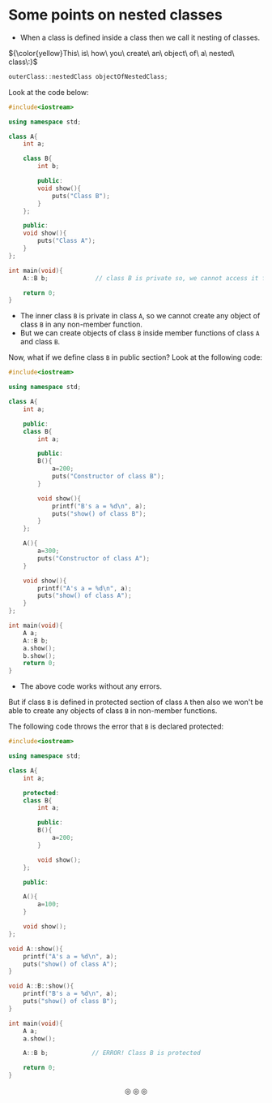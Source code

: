 # Some points on nested classes
* When a class is defined inside a class then we call it nesting of classes.

${\color{yellow}This\ is\ how\ you\ create\ an\ object\ of\ a\ nested\ class\:}$
```c++
outerClass::nestedClass objectOfNestedClass;
```

Look at the code below:
```c++
#include<iostream>

using namespace std;

class A{
	int a;

	class B{
		int b;

		public:
		void show(){
			puts("Class B");
		}
	};

	public:
	void show(){
		puts("Class A");
	}
};

int main(void){
	A::B b;             // class B is private so, we cannot access it from a non-member function such as main() and creating an object of class B is impossible in a non-member function

	return 0;
}
```
* The inner class `B` is private in class `A`, so we cannot create any object of class `B` in any non-member function.
* But we can create objects of class `B` inside member functions of class `A` and class `B`.

Now, what if we define class `B` in public section? Look at the following code:
```c++
#include<iostream>

using namespace std;

class A{
	int a;

	public:
	class B{
		int a;

		public:
		B(){
			a=200;
			puts("Constructor of class B");
		}

		void show(){
			printf("B's a = %d\n", a);
			puts("show() of class B");
		}
	};

	A(){
		a=300;
		puts("Constructor of class A");
	}

	void show(){
		printf("A's a = %d\n", a);
		puts("show() of class A");
	}
};

int main(void){
	A a;
	A::B b;
	a.show();
	b.show();
	return 0;
}
```
* The above code works without any errors.

But if class `B` is defined in protected section of class `A` then also we won't be able to create any objects of class `B` in non-member functions.

The following code throws the error that `B` is declared protected:
```c++
#include<iostream>

using namespace std;

class A{
	int a;

	protected:
	class B{
		int a;

		public:
		B(){
			a=200;
		}

		void show();
	};

	public:

	A(){
		a=100;
	}

	void show();
};

void A::show(){
	printf("A's a = %d\n", a);
	puts("show() of class A");
}

void A::B::show(){
	printf("B's a = %d\n", a);
	puts("show() of class B");
}

int main(void){
	A a;
	a.show();

	A::B b;            // ERROR! Class B is protected

	return 0;
}
```

<p align="center">
&#9678; &#9678; &#9678;
</p>
